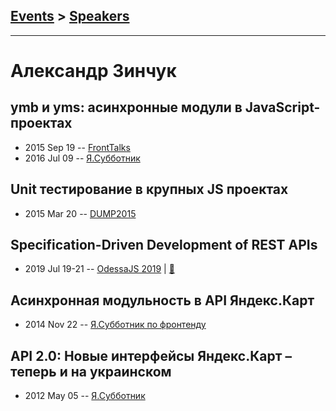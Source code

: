## [Events](../README.md) > [Speakers](../speakers.md)
---

# Александр Зинчук

## ymb и yms: асинхронные модули в JavaScript-проектах
- 2015 Sep 19 -- [FrontTalks](https://events.yandex.ru/lib/talks/3055/)    
- 2016 Jul 09 -- [Я.Субботник](https://events.yandex.ru/lib/talks/3682/)    
## Unit тестирование в крупных JS проектах
- 2015 Mar 20 -- [DUMP2015](https://www.youtube.com/watch?v=9t_1AOCdMXU)    
## Specification-Driven Development of REST APIs
- 2019 Jul 19-21 -- [OdessaJS 2019](https://www.youtube.com/watch?v=LLTZ0u6JMB4)  | [:notebook:](https://www.slideshare.net/OdessaJSConf/specificationdriven-development-of-rest-apis-by-alexander-zinchuk)  
## Асинхронная модульность в API Яндекс.Карт
- 2014 Nov 22 -- [Я.Субботник по фронтенду](https://events.yandex.ru/lib/talks/2593/)    
## API 2.0: Новые интерфейсы Яндекс.Карт – теперь и на украинском
- 2012 May 05 -- [Я.Субботник](https://events.yandex.ru/lib/talks/110/)    
